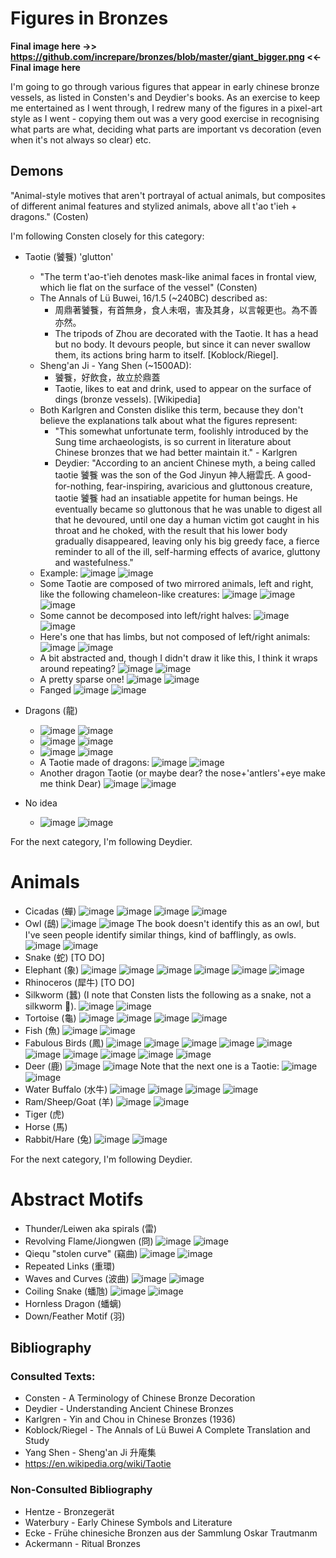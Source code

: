 # Figures in Bronzes 

**Final image here ->> https://github.com/increpare/bronzes/blob/master/giant_bigger.png <<- Final image here**

I'm going to go through various figures that appear in early chinese bronze vessels, as listed in Consten's and Deydier's books.  As an exercise to keep me entertained as I went through, I redrew many of the figures in a pixel-art style as I went - copying them out was a very good exercise in recognising what parts are what, deciding what parts are important vs decoration (even when it's not always so clear) etc.

## Demons

"Animal-style motives that aren't portrayal of actual animals, but composites of different animal features and stylized animals, above all t'ao t'ieh + dragons." (Costen)

I'm following Consten closely for this category:

* Taotie (饕餮) 'glutton'
  * "The term t'ao-t'ieh denotes mask-like animal faces in frontal view, which lie flat on the surface of the vessel" (Consten)
  * The Annals of Lü Buwei, 16/1.5 (~240BC) described as:
    * 周鼎著饕餮，有首無身，食人未咽，害及其身，以言報更也。為不善亦然。
    * The tripods of Zhou are decorated with the Taotie.  It has a head but no body. It devours people, but since it can never swallow them, its actions bring harm to itself. [Koblock/Riegel].
  * Sheng'an Ji - Yang Shen (~1500AD):
    * 饕餮，好飲食，故立於鼎蓋
    * Taotie, likes to eat and drink, used to appear on the surface of dings (bronze vessels). [Wikipedia]
  * Both Karlgren and Consten dislike this term, because they don't believe the explanations talk about what the figures represent:
    * "This somewhat unfortunate term, foolishly introduced by the Sung time archaeologists, is so current in literature about Chinese bronzes that we had better maintain it." - Karlgren
    * Deydier: "According to an ancient Chinese myth, a being called taotie 饕餮 was the son of the God Jinyun 神人縉雲氏. A good-for-nothing, fear-inspiring, avaricious and gluttonous creature, taotie 饕餮 had an insatiable appetite for human beings. He eventually became so gluttonous that he was unable to digest all that he devoured, until one day a human victim got caught in his throat and he choked, with the result that his lower body gradually disappeared, leaving only his big greedy face, a fierce reminder to all of the ill, self-harming effects of avarice, gluttony and wastefulness."
  * Example:
    ![image](https://user-images.githubusercontent.com/465632/229495928-57e8a213-dcb4-4533-9453-4287033c797b.png)
    ![image](https://user-images.githubusercontent.com/465632/229495934-f417d1cf-b245-4844-8d1b-26ded9fadee8.png)
  * Some Taotie are composed of two mirrored animals, left and right, like the following chameleon-like creatures:
    ![image](https://user-images.githubusercontent.com/465632/229496123-33077fba-bcbe-4f09-9daa-c56723db0b62.png)
    ![image](https://user-images.githubusercontent.com/465632/229497083-912f04d6-e16d-4600-bb3f-4edc3b837f8d.png)
    ![image](https://user-images.githubusercontent.com/465632/229496883-85b2d52b-bd49-48f4-85eb-868cd0b46564.png)
  * Some cannot be decomposed into left/right halves:
    ![image](https://user-images.githubusercontent.com/465632/229508285-98406833-1f70-4d6d-b418-d17286701bf6.png)
    ![image](https://user-images.githubusercontent.com/465632/229508424-bc5dd0e8-9350-4986-948a-9d0bd8016402.png)
  * Here's one that has limbs, but not composed of left/right animals:
    ![image](https://user-images.githubusercontent.com/465632/229519626-cd806ff3-7bf7-4312-86aa-83153ffc33bd.png)
    ![image](https://user-images.githubusercontent.com/465632/229520591-6f71a1df-2f4b-4c9a-98f8-2d9839c926db.png)
  * A bit abstracted and, though I didn't draw it like this, I think it wraps around repeating?
    ![image](https://user-images.githubusercontent.com/465632/229547536-2549923f-2730-4702-919a-c7f8020097da.png)
    ![image](https://user-images.githubusercontent.com/465632/229547594-7f71fcba-9716-485b-afb8-0d6a1579f6f5.png)
  * A pretty sparse one!
    ![image](https://user-images.githubusercontent.com/465632/229548730-3789baac-31ed-4272-aac5-d627a012e48c.png)
    ![image](https://user-images.githubusercontent.com/465632/229548830-4e3551c6-9bee-444f-828c-e26df63d766d.png)
  * Fanged
    ![image](https://user-images.githubusercontent.com/465632/229549674-1fa4071c-ae55-41f9-88db-d1e8200730fd.png)
    ![image](https://user-images.githubusercontent.com/465632/229549715-1a89e650-fd7e-4b2b-8f58-560b1fb49e11.png)

* Dragons (龍)
  * ![image](https://user-images.githubusercontent.com/465632/229531748-5b0fba5a-6672-4844-885a-95cc4a43f10f.png)
    ![image](https://user-images.githubusercontent.com/465632/229531956-1f60ebd1-3020-489a-844b-5990e3b6c0dc.png)
  * ![image](https://user-images.githubusercontent.com/465632/229532282-12f73358-1696-48b6-b836-4cd8d8a429cc.png)
    ![image](https://user-images.githubusercontent.com/465632/229532289-35f04f62-6224-4c9c-9f3d-c495ff1abaef.png)
  * ![image](https://user-images.githubusercontent.com/465632/229540691-d7d55ea4-6c43-4485-8940-f26c9788be19.png)
    ![image](https://user-images.githubusercontent.com/465632/229540721-971e86de-b3e0-478e-bf86-b2349c037e4a.png)
  * A Taotie made of dragons:
    ![image](https://user-images.githubusercontent.com/465632/229548264-b325d25e-6893-4dab-8e18-69c67a2dd122.png)
    ![image](https://user-images.githubusercontent.com/465632/229548594-db9fedbf-a4e8-43d9-af44-3cb2b1e87731.png)
  * Another dragon Taotie (or maybe dear? the nose+'antlers'+eye make me think Dear)
    ![image](https://user-images.githubusercontent.com/465632/229548999-07db919e-a4d8-49ba-a53a-6e94067409a7.png)
    ![image](https://user-images.githubusercontent.com/465632/229549155-58c769fb-d5e8-4774-9968-12a95149be30.png)


* No idea
  * ![image](https://user-images.githubusercontent.com/465632/229540844-d2201889-b2b8-48cc-a72e-cd47706a3da8.png)
    ![image](https://user-images.githubusercontent.com/465632/229540899-95f7cd21-67ee-44c8-9e20-cf3fadc72acc.png)

For the next category, I'm following Deydier.

# Animals
  * Cicadas (蟬) 
    ![image](https://user-images.githubusercontent.com/465632/229532559-4a1c534b-35b3-496c-9b64-7e4e46be8888.png)
    ![image](https://user-images.githubusercontent.com/465632/229532701-45197c2e-bdf3-401e-9537-3266e880da7a.png)
    ![image](https://user-images.githubusercontent.com/465632/229533088-0a69448c-0654-48a1-99f4-33b8530e6543.png)
    ![image](https://user-images.githubusercontent.com/465632/229533197-5572e20e-2073-432e-8240-2d7a9f676117.png)
  * Owl (鴟)
    ![image](https://user-images.githubusercontent.com/465632/229533486-409388a3-e91b-4f48-bfa2-0134759d4f84.png)
    ![image](https://user-images.githubusercontent.com/465632/229533624-fa400554-733a-4401-92db-9ec25f5d90b6.png)
    The book doesn't identify this as an owl, but I've seen people identify similar things, kind of bafflingly, as owls.
    ![image](https://user-images.githubusercontent.com/465632/229540073-bf27af43-9242-44b6-986c-d3e4c3740d1c.png)
    ![image](https://user-images.githubusercontent.com/465632/229540229-7036284e-4795-4389-9f1c-2a3f0b462522.png)
  * Snake (蛇)
    [TO DO]
  * Elephant (象)
    ![image](https://user-images.githubusercontent.com/465632/229536324-ec4092d4-497d-46f5-912a-1880e7960bda.png)
    ![image](https://user-images.githubusercontent.com/465632/229536444-d3595a1c-cf8c-4fe3-9b2c-f6d2632a1d90.png)
    ![image](https://user-images.githubusercontent.com/465632/229536540-a59946b6-00cc-4bee-9ae3-cd4b9dde67a9.png)
    ![image](https://user-images.githubusercontent.com/465632/229536605-4e83aef2-b9f6-4f95-ad86-e8c8c586335d.png)
    ![image](https://user-images.githubusercontent.com/465632/229536721-1ec01ef6-34de-4284-986e-26054c107d36.png)
    ![image](https://user-images.githubusercontent.com/465632/229536776-7a4df915-f618-4e8e-a621-cacb7cf78e52.png)
  * Rhinoceros (犀牛)
    [TO DO]
  * Silkworm (蠶)
    (I note that Consten lists the following as a snake, not a silkworm 🤷).
    ![image](https://user-images.githubusercontent.com/465632/229535257-671354d4-c0b9-4354-ba2b-b43112d8d776.png)
    ![image](https://user-images.githubusercontent.com/465632/229537076-ac9f6254-b322-440c-827b-a372e0de13a2.png)
  * Tortoise (龜)
    ![image](https://user-images.githubusercontent.com/465632/229537282-44a58fa2-cc94-4439-b6e7-5fd28de19727.png)
    ![image](https://user-images.githubusercontent.com/465632/229537368-f5ef132e-0f5e-4913-be24-c67ee90b17fc.png)
    ![image](https://user-images.githubusercontent.com/465632/229537611-80496639-4d88-4749-bba6-67ab29df82b9.png)
    ![image](https://user-images.githubusercontent.com/465632/229537666-9cb36115-e7de-4f6a-8246-3fe13bac0e5e.png)
  * Fish (魚)
    ![image](https://user-images.githubusercontent.com/465632/229537830-dc652c7f-8896-4ef4-a122-bae6c6e80d65.png)
    ![image](https://user-images.githubusercontent.com/465632/229537927-65dc0871-9849-491f-98e4-15e864b1f6e4.png)
  * Fabulous Birds (鳳)
    ![image](https://user-images.githubusercontent.com/465632/229538248-71be61f7-30bc-43a0-80b6-143941ffc1d8.png)
    ![image](https://user-images.githubusercontent.com/465632/229538315-ae0e2281-5c0c-4aa3-bd8a-8010667e9cf2.png)
    ![image](https://user-images.githubusercontent.com/465632/229538360-f694197b-7a58-4a63-b5bc-c8c6aa1750e5.png)
    ![image](https://user-images.githubusercontent.com/465632/229538419-c2b6fbf5-c749-4288-bcce-c4571a8eaaf8.png)
    ![image](https://user-images.githubusercontent.com/465632/229538507-247c5621-49a4-44b1-91a9-01ddd9716297.png)
    ![image](https://user-images.githubusercontent.com/465632/229538582-7d24f16b-ae6d-45df-90c0-656f6acb0d38.png)
    ![image](https://user-images.githubusercontent.com/465632/229538651-9d6abe9a-3526-4a8c-9c29-d77abe640ca4.png)
    ![image](https://user-images.githubusercontent.com/465632/229538699-dc0ad780-645a-44a5-8bc4-179ed026a9d1.png)
    ![image](https://user-images.githubusercontent.com/465632/229539030-b107baf4-7ea9-407c-8fcc-3e5d87bf7ab7.png)
    ![image](https://user-images.githubusercontent.com/465632/229539043-fd59c09d-1bbf-4d34-b7b5-be8be3a8f027.png)
  * Deer (鹿)
    ![image](https://user-images.githubusercontent.com/465632/229539451-b5869ced-32f7-44bd-b3aa-64b3bfac787a.png)
    ![image](https://user-images.githubusercontent.com/465632/229539511-53bf2e90-20e3-4f47-b586-2d7bcf2b3768.png)
    Note that the next one is a Taotie:
    ![image](https://user-images.githubusercontent.com/465632/229539571-2e39579e-21f0-4106-9213-b37847ddbaf2.png)
    ![image](https://user-images.githubusercontent.com/465632/229539680-e012f13a-fea5-4f97-9968-ceb592c09ea5.png)
  * Water Buffalo (水牛)
    ![image](https://user-images.githubusercontent.com/465632/229539178-58056b8b-1e5d-476c-9241-5eb2cbc7443c.png)
    ![image](https://user-images.githubusercontent.com/465632/229539241-6763b84f-8576-49c1-a2c9-ae8064a49b09.png)
    ![image](https://user-images.githubusercontent.com/465632/229541233-bb8e7062-4c04-473b-99f8-acda8aa44de3.png)
    ![image](https://user-images.githubusercontent.com/465632/229541293-dc9673d3-59a2-41b2-8c84-44513639d2d1.png)
  * Ram/Sheep/Goat (羊)
    ![image](https://user-images.githubusercontent.com/465632/229553995-98988bae-b485-48c1-8fe0-0d3effb875d0.png)
    ![image](https://user-images.githubusercontent.com/465632/229554058-c963c116-ef09-47e0-9c7a-7e1866dc297f.png)
  * Tiger (虎)
  * Horse (馬)
  * Rabbit/Hare (兔)
    ![image](https://user-images.githubusercontent.com/465632/229541610-d7e1961e-7dfb-4311-95a1-fca6e49ff118.png)
    ![image](https://user-images.githubusercontent.com/465632/229541666-fddd65dd-5b60-495f-a62d-8c870af6da27.png)

For the next category, I'm following Deydier.

# Abstract Motifs
  * Thunder/Leiwen aka spirals (雷)
  * Revolving Flame/Jiongwen (冏)
    ![image](https://user-images.githubusercontent.com/465632/229542190-06ab0f37-778c-42ea-abc5-ea1d3ede9a3b.png)
    ![image](https://user-images.githubusercontent.com/465632/229542261-dee78405-b99a-46c9-8d41-e89199a862be.png)
  * Qiequ "stolen curve" (竊曲)
    ![image](https://user-images.githubusercontent.com/465632/229542687-f2ab2e86-0ba1-4c37-a15c-905a3204ead2.png)
    ![image](https://user-images.githubusercontent.com/465632/229542804-47dee070-10c0-4c8e-8ace-430c5793d6fc.png)
  * Repeated Links (重環)
  * Waves and Curves (波曲)
    ![image](https://user-images.githubusercontent.com/465632/229543001-a9171d16-ba5a-4693-936a-fa66f2aaa08e.png)
    ![image](https://user-images.githubusercontent.com/465632/229543415-1b6b6a28-6046-4db7-bf58-cda9b3cd86ae.png)
  * Coiling Snake (蟠虺)
    ![image](https://user-images.githubusercontent.com/465632/229543553-80dc5a48-3800-488f-92f7-7429d8d8d1f6.png)
    ![image](https://user-images.githubusercontent.com/465632/229543661-cbd4c8f1-0334-44f0-abd2-5f94d4214610.png)
  * Hornless Dragon (蟠螭)
  * Down/Feather Motif (羽)
  
	

## Bibliography
### Consulted Texts:
*	Consten - A Terminology of Chinese Bronze Decoration
*	Deydier - Understanding Ancient Chinese Bronzes
*	Karlgren - Yin and Chou in Chinese Bronzes (1936)
*	Koblock/Riegel - The Annals of Lü Buwei A Complete Translation and Study
*	Yang Shen - Sheng'an Ji 升庵集
*	https://en.wikipedia.org/wiki/Taotie
	
### Non-Consulted Bibliography
* Hentze - Bronzegerät
* Waterbury - Early Chinese Symbols and Literature
* Ecke - Frühe chinesiche Bronzen aus der Sammlung Oskar Trautmanm 
* Ackermann - Ritual Bronzes 
